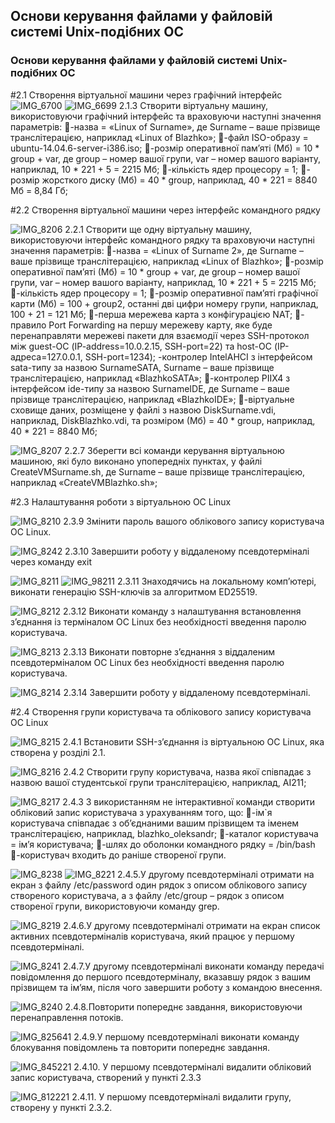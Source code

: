 ## Основи керування файлами у файловій системі Unix-подібних ОС
### Основи керування файлами у файловій системі Unix-подібних ОС

#2.1 Створення віртуальної машини через графічний інтерфейс
![IMG_6700](https://github.com/nastimimimi/WebAR-Example/assets/162623678/c76b59b8-a8c6-4c03-8ef2-b31e08f03396)
![IMG_6699](https://github.com/nastimimimi/WebAR-Example/assets/162623678/9ed5cac0-c86a-44cf-9d9f-a1ee27a8deff)
2.1.3 Створити віртуальну машину, використовуючи графічний інтерфейс та
враховуючи наступні значення параметрів:
-назва = «Linux of Surname», де Surname – ваше прізвище транслітерацією, наприклад «Linux of Blazhko»;
-файл ISO-образу = ubuntu-14.04.6-server-i386.iso;
-розмір оперативної пам’яті (Мб) = 10 * group + var, де group – номер вашої групи, var – номер вашого варіанту, наприклад, 10 * 221 + 5 = 2215 Мб;
-кількість ядер процесору = 1;
-розмір жорсткого диску (Мб) = 40 * group, наприклад, 40 * 221 = 8840 Мб = 8,84 Гб;

#2.2 Створення віртуальної машини через інтерфейс командного рядку

![IMG_8206](https://github.com/nastimimimi/WebAR-Example/assets/162623678/0e4254f8-0280-42ba-b5d8-e79e5acc9aa9)
2.2.1 Створити ще одну віртуальну машину, використовуючи інтерфейс командного
рядку та враховуючи наступні значення параметрів:
-назва = «Linux of Surname 2», де Surname – ваше прізвище транслітерацією, наприклад «Linux of Blazhko»;
-розмір оперативної пам’яті (Мб) = 10 * group + var, де group – номер вашої групи, var – номер вашого варіанту, наприклад, 10 * 221 + 5 = 2215 Мб;
-кількість ядер процесору = 1;
-розмір оперативної пам’яті графічної карти (Мб) = 100 + group2, останні дві цифри номеру групи, наприклад, 100 + 21 = 121 Мб;
-перша мережева карта з конфігурацією NAT;
-правило Port Forwarding на першу мережеву карту, яке буде перенаправляти мережеві пакети для взаємодії через SSH-протокол між guest-ОС (IP-address=10.0.2.15, SSH-port=22) та host-ОС (IP-адреса=127.0.0.1, SSH-port=1234);
 -контролер IntelAHCI з інтерфейсом sata-типу за назвою SurnameSATA, Surname – ваше прізвище транслітерацією, наприклад «BlazhkoSATA»;
-контролер PIIX4 з інтерфейсом ide-типу за назвою SurnameIDE, де Surname – ваше прізвище транслітерацією, наприклад «BlazhkoIDE»;
-віртуальне сховище даних, розміщене у файлі з назвою DiskSurname.vdi, наприклад, DiskBlazhko.vdi, та розміром (Мб) = 40 * group, наприклад, 40 * 221 = 8840 Мб;

![IMG_8207](https://github.com/nastimimimi/WebAR-Example/assets/162623678/30b55ab5-9f9b-4fe5-bdac-3b70dca984c1)
2.2.7 Зберегти всі команди керування віртуальною машиною, які було виконано упопередніх пунктах, у файлі CreateVMSurname.sh, де Surname – ваше прізвище транслітерацією, наприклад «CreateVMBlazhko.sh»;

#2.3 Налаштування роботи з віртуальною ОС Linux

![IMG_8210](https://github.com/nastimimimi/WebAR-Example/assets/162623678/ecba392d-e011-4bac-9c8b-68a0d83fc533)
2.3.9 Змінити пароль вашого облікового запису користувача ОС Linux.

![IMG_8242](https://github.com/nastimimimi/WebAR-Example/assets/162623678/971a3733-8d79-47ed-8c70-39e1c2acaf6e)
2.3.10 Завершити роботу у віддаленому псевдотерміналі через команду exit

![IMG_8211](https://github.com/nastimimimi/WebAR-Example/assets/162623678/0c90ff18-5459-4a54-8688-dac20a587509)
![IMG_98211](https://github.com/nastimimimi/WebAR-Example/assets/162623678/fb4b0a75-d012-4f03-a76d-8720bd62d89b)
2.3.11 Знаходячись на локальному комп’ютері, виконати генерацію SSH-ключів за алгоритмом ED25519.

![IMG_8212](https://github.com/nastimimimi/WebAR-Example/assets/162623678/7c10d37b-1b07-45e7-8f09-42b3ccd96399)
2.3.12 Виконати команду з налаштування встановлення з’єднання із терміналом ОС Linux без необхідності введення паролю користувача.

![IMG_8213](https://github.com/nastimimimi/WebAR-Example/assets/162623678/70759329-78bf-4d21-b0a9-a30080530c8f)
2.3.13 Виконати повторне з’єднання з віддаленим псевдотерміналом ОС Linux без необхідності введення паролю користувача.

![IMG_8214](https://github.com/nastimimimi/WebAR-Example/assets/162623678/2eeca4ea-347a-49f7-aef7-21aaeb76b9c2)
2.3.14 Завершити роботу у віддаленому псевдотерміналі.

#2.4 Створення групи користувача та облікового запису користувача ОС Linux

![IMG_8215](https://github.com/nastimimimi/WebAR-Example/assets/162623678/e4990539-e36a-4be9-b039-456844938ff1)
2.4.1 Встановити SSH-з’єднання із віртуальною ОС Linux, яка створена у розділі 2.1.

![IMG_8216](https://github.com/nastimimimi/WebAR-Example/assets/162623678/1bc4e190-9919-4cb3-926a-e0bb994b3d87)
2.4.2 Створити групу користувача, назва якої співпадає з назвою вашої студентської групи транслітерацією, наприклад, AI211;

![IMG_8217](https://github.com/nastimimimi/WebAR-Example/assets/162623678/a52322cb-abc0-4ff2-9974-6bc6ecc9030a)
2.4.3 З використанням не інтерактивної команди створити обліковий запис користувача з урахуванням того, що:
-ім`я користувача співпадає з об’єднаними вашим прізвищем та іменем транслітерацією, наприклад, blazhko_oleksandr;
-каталог користувача = ім’я користувача;
-шлях до оболонки командного рядку = /bin/bash
-користувач входить до раніше створеної групи.

![IMG_8238](https://github.com/nastimimimi/WebAR-Example/assets/162623678/e97f5f08-22b6-4490-90d5-1226ab8253df)
![IMG_8221](https://github.com/nastimimimi/WebAR-Example/assets/162623678/093945b6-145c-4767-928f-d338e0b484a4)
2.4.5.У другому псевдотерміналі отримати на екран з файлу /etc/password один рядок з описом облікового запису створеного користувача, а з файлу /etc/group – рядок з описом створеної групи, використовуючи команду grep.

![IMG_8219](https://github.com/nastimimimi/WebAR-Example/assets/162623678/e486ac74-67db-41f6-967b-35aaeab762fe)
2.4.6.У другому псевдотерміналі отримати на екран список активних псевдотерміналів користувача, який працює у першому псевдотерміналі.

![IMG_8241](https://github.com/nastimimimi/WebAR-Example/assets/162623678/ee459266-9ff9-4d94-bc0c-2228a88ad100)
2.4.7.У другому псевдотерміналі виконати команду передачі повідомлення до першого псевдотерміналу, вказавшу рядок з вашим прізвищем та ім’ям, після чого завершити роботу з командою внесення.

![IMG_8240](https://github.com/nastimimimi/WebAR-Example/assets/162623678/731f7aed-b124-4031-bcf5-de5254987307)
2.4.8.Повторити попереднє завдання, використовуючи перенаправлення потоків.

![IMG_825641](https://github.com/nastimimimi/WebAR-Example/assets/162623678/970167c1-642d-4587-974b-518128c19b25)
2.4.9.У першому псевдотерміналі виконати команду блокування повідомлень та повторити попереднє завдання.

![IMG_845221](https://github.com/nastimimimi/WebAR-Example/assets/162623678/5613fcbe-38e2-43a0-8064-6a30af3d156e)
2.4.10. У першому псевдотерміналі видалити обліковий запис користувача, створений у пункті 2.3.3

![IMG_812221](https://github.com/nastimimimi/WebAR-Example/assets/162623678/152fe774-f0f8-4c6d-b810-1abba114bde0)
2.4.11. У першому псевдотерміналі видалити групу, створену у пункті 2.3.2.
